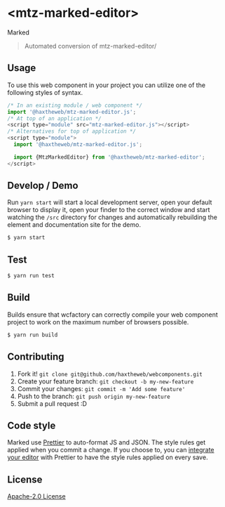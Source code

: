 # &lt;mtz-marked-editor&gt;

Marked
> Automated conversion of mtz-marked-editor/

## Usage
To use this web component in your project you can utilize one of the following styles of syntax.

```js
/* In an existing module / web component */
import '@haxtheweb/mtz-marked-editor.js';
/* At top of an application */
<script type="module" src="mtz-marked-editor.js"></script>
/* Alternatives for top of application */
<script type="module">
  import '@haxtheweb/mtz-marked-editor.js';

  import {MtzMarkedEditor} from '@haxtheweb/mtz-marked-editor';
</script>
```

## Develop / Demo
Run `yarn start` will start a local development server, open your default browser to display it, open your finder to the correct window and start watching the `/src` directory for changes and automatically rebuilding the element and documentation site for the demo.
```bash
$ yarn start
```

## Test

```bash
$ yarn run test
```

## Build
Builds ensure that wcfactory can correctly compile your web component project to
work on the maximum number of browsers possible.
```bash
$ yarn run build
```

## Contributing

1. Fork it! `git clone git@github.com/haxtheweb/webcomponents.git`
2. Create your feature branch: `git checkout -b my-new-feature`
3. Commit your changes: `git commit -m 'Add some feature'`
4. Push to the branch: `git push origin my-new-feature`
5. Submit a pull request :D

## Code style

Marked  use [Prettier][prettier] to auto-format JS and JSON.  The style rules get applied when you commit a change.  If you choose to, you can [integrate your editor][prettier-ed] with Prettier to have the style rules applied on every save.

[prettier]: https://github.com/prettier/prettier/
[prettier-ed]: https://github.com/prettier/prettier/#editor-integration
[polyserve]: https://github.com/Polymer/polyserve
[web-component-tester]: https://github.com/Polymer/web-component-tester

## License
[Apache-2.0 License](http://opensource.org/licenses/Apache-2.0)